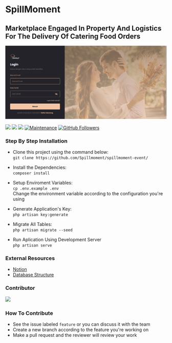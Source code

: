 # SpillMoment
## Marketplace Engaged In Property And Logistics For The Delivery Of Catering Food Orders

![Login Page](https://github.com/Spillmoment/spillmoment-event/blob/master/public/assets/frontend/img/Screenshot%20from%202022-03-25%2015-31-54.png?raw=true)

[![](https://img.shields.io/github/issues/Spillmoment/spillmoment-event?style=flat-square)](https://img.shields.io/github/issues/Spillmoment/spillmoment-event?style=flat-square) 
![](https://img.shields.io/github/stars/Spillmoment/spillmoment-event?style=flat-square)
![](https://img.shields.io/github/forks/Spillmoment/spillmoment-event?style=flat-square) [](http://makeapullrequest.com) [![Maintenance](https://img.shields.io/badge/Maintained%3F-yes-green.svg?style=flat-square)](https://GitHub.com/Naereen/StrapDown.js/graphs/commit-activity) [![GitHub Followers](https://img.shields.io/github/followers/viandwi24.svg?style=flat-square&label=Follow&maxAge=2592000)](https://github.com/viandwi24?tab=followers)


### Step By Step Installation

- Clone this project using the command below:
    </br>``git clone https://github.com/Spillmoment/spillmoment-event/``
    
- Install the Dependencies:
    </br>``composer install``

- Setup Enviroment Variables:
    </br>``cp .env.example .env``
    </br>Change the environment variable according to the configuration you're using
    
- Generate Application's Key:
    </br>``php artisan key:generate``
    
- Migrate All Tables:
    </br>``php artisan migrate --seed``
  
- Run Aplication Using Development Server
    </br>``php artisan serve``

### External Resources
- [Notion](https://www.notion.so/degovan/spillmoment-id-a0589dbf5ea04baea610886f1900fd1c)
- [Database Structure](https://app.dynobird.com/?action=open&id=63c068f5-624a-4afb-8316-861abde5dd05)

### Contributor
<a href="https://github.com/Spillmoment/spillmoment-event/graphs/contributors">
  <img src="https://contrib.rocks/image?repo=Spillmoment/spillmoment-event"/>
</a>

### How To Contribute
- See the issue labeled ``feature`` or you can discuss it with the team
- Create a new branch according to the feature you're working on
- Make a pull request and the reviewer will review your work
